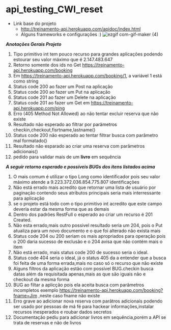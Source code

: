 # api_testing_CWI_reset
* Link base do projeto
  * http://treinamento-api.herokuapp.com/apidoc/index.html
  * Alguns frameworks e configurações   :)
      ![ezgif com-gif-maker (4)](https://user-images.githubusercontent.com/76186505/138476210-4c609893-1abd-4b80-8f57-47d6b7d9e4c0.gif)
      
_**Anotações Gerais Projeto**_
1. Tipo primitivo int tem pouco recurso para grandes aplicações podendo estourar seu valor máximo que é 2.147.483.647
2. Retorno somente dos ids no Get https://treinamento-api.herokuapp.com/booking
3. Em https://treinamento-api.herokuapp.com/booking/1, a variável 1 está como string 
4. Status code 200 ao fazer um Post na aplicação
5. Status code 200 ao fazer um Put na aplicação
6. Status code 201 ao fazer um Delete na aplicação
7. Status code 201 ao fazer um Get em https://treinamento-api.herokuapp.com/ping
8. Erro (405 Method Not Allowed) ao não tentar excluir reserva que não existe
9. Resultado não esperado ao filtrar por parâmetros checkin,checkout,fisrtname,lastname()
10. Status code 200 não esperado ao tentar filtrar busca com parâmetro mal formatado()
11. Resultado não esparado ao criar uma reserva com parâmetros adicionais()
12. pedido para validar mais de um **livro** em sequência

_**A seguir retorno esperado e possíveis BUGs dos itens listados acima**_
1. O mais comum é utilizar o tipo Long como identificador pois seu valor máximo atende a 9.223.372.036.854.775.807 identificações
2. Não está errado mais acredito que retornar uma lista de usuário por paginação contendo seus atributos principais seria mais interressante para aplicação
3. se o projeto está todo com o tipo primitivo int acredito que este campo deveria estar da mesma forma que as demais
4. Dentro dos padrões RestFull o esperado ao criar um recurso é 201 Created.
5. Não esta errado,mais outro possivel resultado seria um 204, pois o Put atualiza para um novo documento e o que foi alterado não exista mais
6. Status code 204 ou 200 seriam os mais apropriados para operação pois o 200 daria sucesso de exclusão e o 204 avisa que não contém mais o item
7. Não está errado, mais status code 200 de sucesso seria o ideal.
8. Status code 404 seria o ideal, já o status 405 da a entender que a busca foi feita de uma forma errada,mais no caso só o recurso que não existe
9. Alguns filtros da aplicação estão com possível BUG.checkin busca datas além da requisitada apenas,mais as que são iguais não e checkout da mesma forma
10. BUG ao filtar a aplicção pois ela aceita busca com parâmetros incompletos exemplo https://treinamento-api.herokuapp.com/booking?fname=Jim ,neste caso fname não existe
11. Erro grave ao adicionar nova reserva com parâtros adicionais podendo ser usado por pessoas de má fé para hackear informações,instalar recursos inesperados e roubar dados secretos
12. Documentação pediu para adicionar livros em sequência,porém a API se trata de reservas e não de livros

